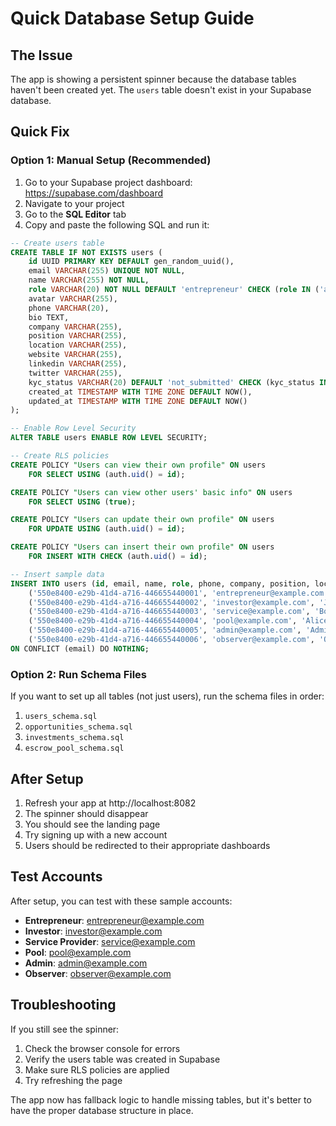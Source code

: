# Quick Database Setup Guide

## The Issue
The app is showing a persistent spinner because the database tables haven't been created yet. The `users` table doesn't exist in your Supabase database.

## Quick Fix

### Option 1: Manual Setup (Recommended)
1. Go to your Supabase project dashboard: https://supabase.com/dashboard
2. Navigate to your project
3. Go to the **SQL Editor** tab
4. Copy and paste the following SQL and run it:

```sql
-- Create users table
CREATE TABLE IF NOT EXISTS users (
    id UUID PRIMARY KEY DEFAULT gen_random_uuid(),
    email VARCHAR(255) UNIQUE NOT NULL,
    name VARCHAR(255) NOT NULL,
    role VARCHAR(20) NOT NULL DEFAULT 'entrepreneur' CHECK (role IN ('admin', 'entrepreneur', 'investor', 'pool', 'service_provider', 'observer')),
    avatar VARCHAR(255),
    phone VARCHAR(20),
    bio TEXT,
    company VARCHAR(255),
    position VARCHAR(255),
    location VARCHAR(255),
    website VARCHAR(255),
    linkedin VARCHAR(255),
    twitter VARCHAR(255),
    kyc_status VARCHAR(20) DEFAULT 'not_submitted' CHECK (kyc_status IN ('not_submitted', 'pending', 'verified', 'rejected')),
    created_at TIMESTAMP WITH TIME ZONE DEFAULT NOW(),
    updated_at TIMESTAMP WITH TIME ZONE DEFAULT NOW()
);

-- Enable Row Level Security
ALTER TABLE users ENABLE ROW LEVEL SECURITY;

-- Create RLS policies
CREATE POLICY "Users can view their own profile" ON users
    FOR SELECT USING (auth.uid() = id);

CREATE POLICY "Users can view other users' basic info" ON users
    FOR SELECT USING (true);

CREATE POLICY "Users can update their own profile" ON users
    FOR UPDATE USING (auth.uid() = id);

CREATE POLICY "Users can insert their own profile" ON users
    FOR INSERT WITH CHECK (auth.uid() = id);

-- Insert sample data
INSERT INTO users (id, email, name, role, phone, company, position, location, kyc_status) VALUES 
    ('550e8400-e29b-41d4-a716-446655440001', 'entrepreneur@example.com', 'John Entrepreneur', 'entrepreneur', '+1234567890', 'TechCorp Inc.', 'CEO', 'San Francisco, CA', 'verified'),
    ('550e8400-e29b-41d4-a716-446655440002', 'investor@example.com', 'Jane Investor', 'investor', '+1234567891', 'Investment Fund LLC', 'Partner', 'New York, NY', 'verified'),
    ('550e8400-e29b-41d4-a716-446655440003', 'service@example.com', 'Bob Service', 'service_provider', '+1234567892', 'Legal Services Co.', 'Attorney', 'Los Angeles, CA', 'verified'),
    ('550e8400-e29b-41d4-a716-446655440004', 'pool@example.com', 'Alice Pool', 'pool', '+1234567893', 'Investment Pool Ltd.', 'Manager', 'Chicago, IL', 'verified'),
    ('550e8400-e29b-41d4-a716-446655440005', 'admin@example.com', 'Admin User', 'admin', '+1234567894', 'Platform Admin', 'Administrator', 'Remote', 'verified'),
    ('550e8400-e29b-41d4-a716-446655440006', 'observer@example.com', 'Observer User', 'observer', '+1234567895', 'Compliance Team', 'Observer', 'Remote', 'verified')
ON CONFLICT (email) DO NOTHING;
```

### Option 2: Run Schema Files
If you want to set up all tables (not just users), run the schema files in order:
1. `users_schema.sql`
2. `opportunities_schema.sql`
3. `investments_schema.sql`
4. `escrow_pool_schema.sql`

## After Setup
1. Refresh your app at http://localhost:8082
2. The spinner should disappear
3. You should see the landing page
4. Try signing up with a new account
5. Users should be redirected to their appropriate dashboards

## Test Accounts
After setup, you can test with these sample accounts:
- **Entrepreneur**: entrepreneur@example.com
- **Investor**: investor@example.com
- **Service Provider**: service@example.com
- **Pool**: pool@example.com
- **Admin**: admin@example.com
- **Observer**: observer@example.com

## Troubleshooting
If you still see the spinner:
1. Check the browser console for errors
2. Verify the users table was created in Supabase
3. Make sure RLS policies are applied
4. Try refreshing the page

The app now has fallback logic to handle missing tables, but it's better to have the proper database structure in place. 